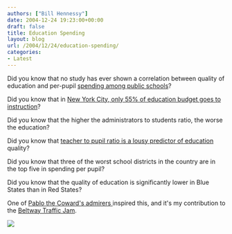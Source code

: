 ```yaml
---
authors: ["Bill Hennessy"]
date: 2004-12-24 19:23:00+00:00
draft: false
title: Education Spending
layout: blog
url: /2004/12/24/education-spending/
categories:
- Latest
---
```


Did you know that no study has ever shown a correlation between quality of education and per-pupil [spending among public schools](https://www.heartland.org/Article.cfm?artId=14171)?




Did you know that in [New York City, only 55% of education budget goes to instruction](https://www.manhattan-institute.org/html/cb_26.htm)?




Did you know that the higher the administrators to students ratio, the worse the education?




Did you know that [teacher to pupil ratio is a lousy predictor of education ](https://www.aasa.org/publications/sa/1997_10/achilles_side_research.htm)quality?




Did you know that three of the worst school districts in the country are in the top five in spending per pupil?




Did you know that the quality of education is significantly lower in Blue States than in Red States?







One of [Pablo the Coward's admirers ](https://blog.billhennessy.com/blogs/hennessys_view/archive/2004/12/13/875.aspx#896)inspired this, and it's my contribution to the [Beltway Traffic Jam](https://www.outsidethebeltway.com/archives/8547).

![](https://blog.billhennessy.com/aggbug.aspx?PostID=899)

